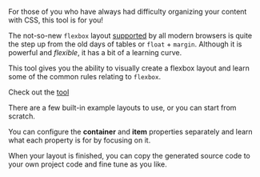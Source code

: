 For those of you who have always had difficulty organizing your content with CSS, this tool is for you!

The not-so-new `flexbox` layout [supported](https://caniuse.com/#feat=flexbox) by all modern browsers is quite the step up from the old days of tables or `float` + `margin`. Although it is powerful and _flexible_, it has a bit of a learning curve.

This tool gives you the ability to visually create a flexbox layout and learn some of the common rules relating to `flexbox`.

Check out the [tool](https://dijs.github.io/flex/)

There are a few built-in example layouts to use, or you can start from scratch.

You can configure the **container** and **item** properties separately and learn what each property is for by focusing on it.

When your layout is finished, you can copy the generated source code to your own project code and fine tune as you like.

